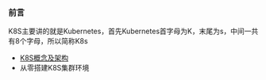 

### 前言

K8S主要讲的就是Kubernetes，首先Kubernetes首字母为K，末尾为s，中间一共有8个字母，所以简称K8s

- [K8S概念及架构](https://blog.csdn.net/qq_41893274/article/details/114554508) 
- 从零搭建K8S集群环境


